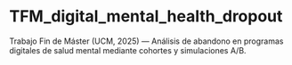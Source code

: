# TFM_digital_mental_health_dropout
Trabajo Fin de Máster (UCM, 2025) — Análisis de abandono en programas digitales de salud mental mediante cohortes y simulaciones A/B.
